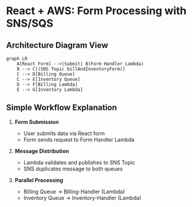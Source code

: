 # React + AWS: Form Processing with SNS/SQS

## Architecture Diagram View

```mermaid
graph LR
    A[React Form] -->|Submit| B(Form Handler Lambda)
    B --> C[(SNS Topic billAndInventoryForm)]
    C --> D[Billing Queue]
    C --> E[Inventory Queue]
    D --> F[Billing Lambda]
    E --> G[Inventory Lambda]
```

## Simple Workflow Explanation

1. **Form Submission**  
   - User submits data via React form
   - Form sends request to Form Handler Lambda

2. **Message Distribution**  
   - Lambda validates and publishes to SNS Topic
   - SNS duplicates message to both queues

3. **Parallel Processing**  
   - Billing Queue → Billing-Handler (Lambda)
   - Inventory Queue → Inventory-Handler (Lambda)

